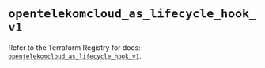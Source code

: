 # `opentelekomcloud_as_lifecycle_hook_v1`

Refer to the Terraform Registry for docs: [`opentelekomcloud_as_lifecycle_hook_v1`](https://registry.terraform.io/providers/opentelekomcloud/opentelekomcloud/1.36.25/docs/resources/as_lifecycle_hook_v1).
